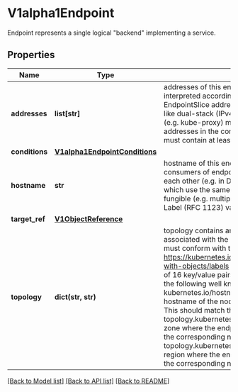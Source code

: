# V1alpha1Endpoint

Endpoint represents a single logical \"backend\" implementing a service.
## Properties
Name | Type | Description | Notes
------------ | ------------- | ------------- | -------------
**addresses** | **list[str]** | addresses of this endpoint. The contents of this field are interpreted according to the corresponding EndpointSlice addressType field. This allows for cases like dual-stack (IPv4 and IPv6) networking. Consumers (e.g. kube-proxy) must handle different types of addresses in the context of their own capabilities. This must contain at least one address but no more than 100. | 
**conditions** | [**V1alpha1EndpointConditions**](V1alpha1EndpointConditions.md) |  | [optional] 
**hostname** | **str** | hostname of this endpoint. This field may be used by consumers of endpoints to distinguish endpoints from each other (e.g. in DNS names). Multiple endpoints which use the same hostname should be considered fungible (e.g. multiple A values in DNS). Must pass DNS Label (RFC 1123) validation. | [optional] 
**target_ref** | [**V1ObjectReference**](V1ObjectReference.md) |  | [optional] 
**topology** | **dict(str, str)** | topology contains arbitrary topology information associated with the endpoint. These key/value pairs must conform with the label format. https://kubernetes.io/docs/concepts/overview/working-with-objects/labels Topology may include a maximum of 16 key/value pairs. This includes, but is not limited to the following well known keys: * kubernetes.io/hostname: the value indicates the hostname of the node   where the endpoint is located. This should match the corresponding   node label. * topology.kubernetes.io/zone: the value indicates the zone where the   endpoint is located. This should match the corresponding node label. * topology.kubernetes.io/region: the value indicates the region where the   endpoint is located. This should match the corresponding node label. | [optional] 

[[Back to Model list]](../README.md#documentation-for-models) [[Back to API list]](../README.md#documentation-for-api-endpoints) [[Back to README]](../README.md)


